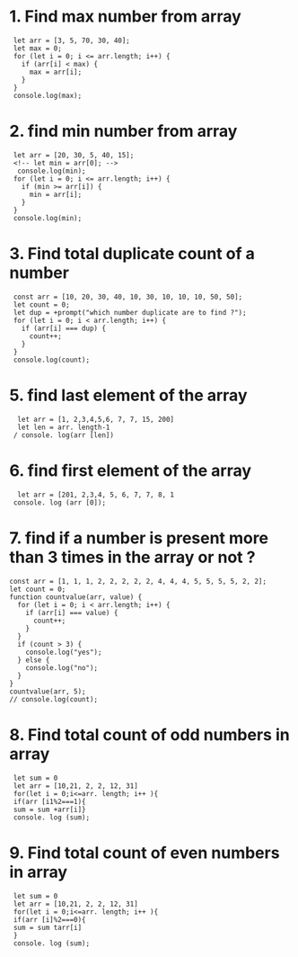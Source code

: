 # 1. Find max number from array

```
 let arr = [3, 5, 70, 30, 40];
 let max = 0;
 for (let i = 0; i <= arr.length; i++) {
   if (arr[i] < max) {
     max = arr[i];
   }
 }
 console.log(max);
```

# 2. find min number from array

```
 let arr = [20, 30, 5, 40, 15];
 <!-- let min = arr[0]; -->
  console.log(min);
 for (let i = 0; i <= arr.length; i++) {
   if (min >= arr[i]) {
     min = arr[i];
   }
 }
 console.log(min);
```

# 3. Find total duplicate count of a number

```
 const arr = [10, 20, 30, 40, 10, 30, 10, 10, 10, 50, 50];
 let count = 0;
 let dup = +prompt("which number duplicate are to find ?");
 for (let i = 0; i < arr.length; i++) {
   if (arr[i] === dup) {
     count++;
   }
 }
 console.log(count);
```

# 5. find last element of the array

```
  let arr = [1, 2,3,4,5,6, 7, 7, 15, 200]
  let len = arr. length-1
 / console. log(arr [len])
```

# 6. find first element of the array

```
  let arr = [201, 2,3,4, 5, 6, 7, 7, 8, 1
 console. log (arr [0]);

```

# 7. find if a number is present more than 3 times in the array or not ?

```
const arr = [1, 1, 1, 2, 2, 2, 2, 2, 4, 4, 4, 5, 5, 5, 5, 2, 2];
let count = 0;
function countvalue(arr, value) {
  for (let i = 0; i < arr.length; i++) {
    if (arr[i] === value) {
      count++;
    }
  }
  if (count > 3) {
    console.log("yes");
  } else {
    console.log("no");
  }
}
countvalue(arr, 5);
// console.log(count);
```

# 8. Find total count of odd numbers in array

```
 let sum = 0
 let arr = [10,21, 2, 2, 12, 31]
 for(let i = 0;i<=arr. length; i++ ){
 if(arr [i1%2===1){
 sum = sum +arr[i]}
 console. log (sum);
```

# 9. Find total count of even numbers in array

```
 let sum = 0
 let arr = [10,21, 2, 2, 12, 31]
 for(let i = 0;i<=arr. length; i++ ){
 if(arr [i]%2===0){
 sum = sum tarr[i]
 }
 console. log (sum);
```
